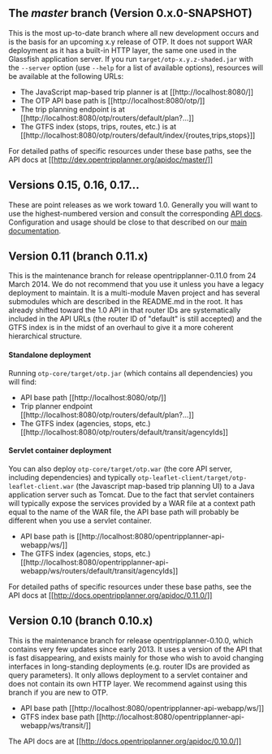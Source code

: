 ## The *master* branch (Version 0.x.0-SNAPSHOT)
This is the most up-to-date branch where all new development occurs and is the basis for an upcoming x.y release of OTP.
It does not support WAR deployment as it has a built-in HTTP layer, the same one used in the Glassfish application server.
If you run `target/otp-x.y.z-shaded.jar` with the `--server` option (use `--help` for a list of available options),
resources will be available at the following URLs:
- The JavaScript map-based trip planner is at [[http://localhost:8080/]]
- The OTP API base path is [[http://localhost:8080/otp/]]
- The trip planning endpoint is at [[http://localhost:8080/otp/routers/default/plan?...]]
- The GTFS index (stops, trips, routes, etc.) is at [[http://localhost:8080/otp/routers/default/index/{routes,trips,stops}]]

For detailed paths of specific resources under these base paths, see the API docs at [[http://dev.opentripplanner.org/apidoc/master/]]

## Versions 0.15, 0.16, 0.17...
These are point releases as we work toward 1.0. Generally you will want to use the highest-numbered version and
consult the corresponding [API docs](http://dev.opentripplanner.org/apidoc). Configuration and usage should be close
to that described on our [main documentation](http://opentripplanner.readthedocs.org).

## Version 0.11 (branch 0.11.x)
This is the maintenance branch for release opentripplanner-0.11.0 from 24 March 2014. We do not recommend that
you use it unless you have a legacy deployment to maintain.
It is a multi-module Maven project and has several submodules which are described in the README.md in the root.
It has already shifted toward the 1.0 API in that router IDs are systematically included in the API URLs
(the router ID of "default" is still accepted) and the GTFS index is in the midst of an overhaul to give it a more
coherent hierarchical structure.

#### Standalone deployment 
Running `otp-core/target/otp.jar` (which contains all dependencies) you will find:
- API base path [[http://localhost:8080/otp/]]
- Trip planner endpoint [[http://localhost:8080/otp/routers/default/plan?...]]
- The GTFS index (agencies, stops, etc.) [[http://localhost:8080/otp/routers/default/transit/agencyIds]]

#### Servlet container deployment 
You can also deploy `otp-core/target/otp.war` (the core API server, including dependencies) and typically `otp-leaflet-client/target/otp-leaflet-client.war` (the Javascript map-based trip planning UI) to a Java application server such as Tomcat. Due to the fact that servlet containers will typically expose the services provided by a WAR file at a context path equal to the name of the WAR file, the API base path will probably be different when you use a servlet container.

- API base path is [[http://localhost:8080/opentripplanner-api-webapp/ws/]]
- The GTFS index (agencies, stops, etc.) [[http://localhost:8080/opentripplanner-api-webapp/ws/routers/default/transit/agencyIds]]

For detailed paths of specific resources under these base paths, see the API docs at [[http://docs.opentripplanner.org/apidoc/0.11.0/]]


## Version 0.10 (branch 0.10.x)
This is the maintenance branch for release opentripplanner-0.10.0, which contains very few updates since early 2013. It uses a version of the API that is fast disappearing, and exists mainly for those who wish to avoid changing interfaces in long-standing deployments (e.g. router IDs are provided as query parameters). It only allows deployment to a servlet container and does not contain its own HTTP layer. We recommend against using this branch if you are new to OTP.

- API base path [[http://localhost:8080/opentripplanner-api-webapp/ws/]]
- GTFS index base path [[http://localhost:8080/opentripplanner-api-webapp/ws/transit/]]

The API docs are at [[http://docs.opentripplanner.org/apidoc/0.10.0/]]
